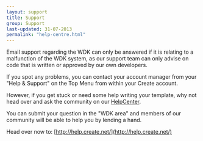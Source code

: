 ```yaml
---
layout: support
title: Support
group: Support
last-updated: 31-07-2013
permalink: "help-centre.html"
---
```



Email support regarding the WDK can only be answered if it is relating to a malfunction of the WDK system, as our support team can only advise on code that is written or approved by our own developers.

If you spot any problems, you can contact your account manager from your "Help & Support" on the Top Menu from within your Create account.

However, if you get stuck or need some help writing your template, why not head over and ask the community on our [HelpCenter](http://help.create.net/).

You can submit your question in the "WDK area" and members of our community will be able to help you by lending a hand.

Head over now to: [http://help.create.net/](http://help.create.net/)